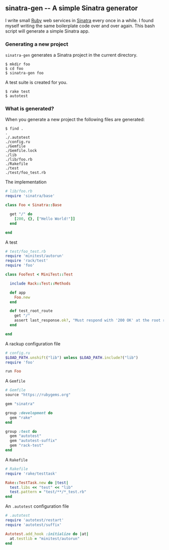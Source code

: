 ## sinatra-gen -- A simple Sinatra generator

I write small [Ruby][1] web services in [Sinatra][2] every once in a while. I
found myself writing the same boilerplate code over and over again. This bash
script will generate a simple Sinatra app.

[1]: https://www.ruby-lang.org/en/
[2]: https://github.com/sinatra/sinatra/

### Generating a new project

`sinatra-gen` generates a Sinatra project in the current directory.

    $ mkdir foo
    $ cd foo
    $ sinatra-gen foo

A test suite is created for you.

    $ rake test
    $ autotest

### What is generated?

When you generate a new project the following files are generated:

    $ find .
    .
    ./.autotest
    ./config.ru
    ./Gemfile
    ./Gemfile.lock
    ./lib
    ./lib/foo.rb
    ./Rakefile
    ./test
    ./test/foo_test.rb

The implementation

```ruby
# lib/foo.rb
require 'sinatra/base'

class Foo < Sinatra::Base

  get "/" do
    [200, {}, ["Hello World!"]]
  end

end
```

A test

```ruby
# test/foo_test.rb
require 'minitest/autorun'
require 'rack/test'
require 'foo'

class FooTest < MiniTest::Test

  include Rack::Test::Methods

  def app
    Foo.new
  end

  def test_root_route
    get "/"
    assert last_response.ok?, "Must respond with '200 OK' at the root route"
  end

end
```

A rackup configuration file

```ruby
# config.ru
$LOAD_PATH.unshift("lib") unless $LOAD_PATH.include?("lib")
require 'foo'

run Foo
```

A `Gemfile`

```ruby
# Gemfile
source "https://rubygems.org"

gem "sinatra"

group :development do
  gem "rake"
end

group :test do
  gem "autotest"
  gem "autotest-suffix"
  gem "rack-test"
end
```

A `Rakefile`

```ruby
# Rakefile
require 'rake/testtask'

Rake::TestTask.new do |test|
  test.libs << "test" << "lib"
  test.pattern = "test/**/*_test.rb"
end
```

An `.autotest` configuration file

```ruby
# .autotest
require 'autotest/restart'
require 'autotest/suffix'

Autotest.add_hook :initialize do |at|
  at.testlib = "minitest/autorun"
end
```
